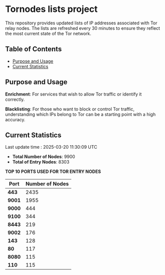 # Tornodes lists project

This repository provides updated lists of IP addresses associated with Tor relay nodes. The lists are refreshed every 30 minutes to ensure they reflect the most current state of the Tor network.

## Table of Contents

- [Purpose and Usage](#purpose-and-usage)
- [Current Statistics](#current-statistics)


## Purpose and Usage

**Enrichment**: For services that wish to allow Tor traffic or identify it correctly.

**Blacklisting**: For those who want to block or control Tor traffic, understanding which IPs belong to Tor can be a starting point with a high accuracy.

## Current Statistics

Last update time : 2025-03-20 11:30:09 UTC

- **Total Number of Nodes**: 9900
- **Total of Entry Nodes**: 8303

**TOP 10 PORTS USED FOR TOR ENTRY NODES**

| **Port** | **Number of Nodes** |
|------|-----------------|
| **443**   | 2435  |
| **9001**   | 1955  |
| **9000**   | 444  |
| **9100**   | 344  |
| **8443**   | 219  |
| **9002**   | 176  |
| **143**   | 128  |
| **80**   | 117  |
| **8080**   | 115  |
| **110**   | 115  |

